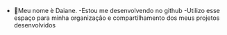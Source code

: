- 👋Meu nome è Daiane.
-Estou me desenvolvendo no github 
-Utilizo esse espaço para minha organizaçâo e compartilhamento dos meus projetos desenvolvidos



  
